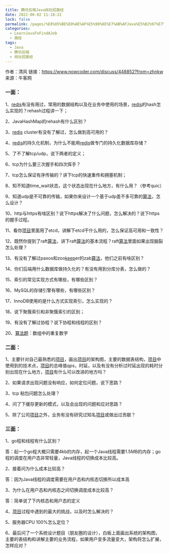 ```yaml
---
title: 腾讯后端Java岗社招面经
date: 2022-06-02 11:18:22
lock: false
permalink: /pages/%E8%85%BE%E8%AE%AF%E5%90%8E%E7%AB%AFJava%E5%B2%97%E7%A4%BE%E6%8B%9B%E9%9D%A2%E7%BB%8F
categories: 
  - LearnJavaToFindAJob
  - 面经
tags: 
  - Java
  - 腾讯后端
  - 岗社招面经
---
```

作者：清风
链接：https://www.nowcoder.com/discuss/448852?from=zhnkw
来源：牛客网



### 一面： 

  

 1、[redis]()有没有用过，常用的数据结构以及在业务中使用的场景，[redis]()的hash怎么实现的？rehash过程讲一下； 

 2、JavaHashMap的rehash有什么区别？ 

 3、[redis]() cluster有没有了解过，怎么做到高可用的？ 

 4、[redis]()的持久化机制，为什么不能用[redis]()做专门的持久化数据库存储？ 

 5、了不了解tcp/udp，说下两者的定义； 

 6、tcp为什么要三次握手和四次挥手？ 

 7、tcp怎么保证有序传输的？讲下tcp的快速重传和拥塞机制； 

 8、知不知道time_wait状态，这个状态出现在什么地方，有什么用？（参考quic） 

 9、知道udp是不可靠的传输，如果你来设计一个基于udp差不多可靠的[算法]()，怎么设计？ 

 10、http与https有啥区别？说下https解决了什么问题，怎么解决的？说下https的握手过程。 

 11、看你[项目]()里面用了etcd，讲解下etcd干什么用的，怎么保证高可用和一致性？ 

 12、既然你提到了raft[算法]()，讲下raft[算法]()的基本流程？raft[算法]()里面如果出现脑裂怎么处理？ 

 13、有没有了解过paxos和zoo[keep]()er的zab[算法]()，他们之前有啥区别？ 

 14、你们后端用什么数据库做持久化的？有没有用到分库分表，怎么做的？ 

 15、索引的常见实现方式有哪些，有哪些区别？ 

 16、MySQL的存储引擎有哪些，有哪些区别？ 

 17、InnoDB使用的是什么方式实现索引，怎么实现的？ 

 18、说下聚簇索引和非聚簇索引的区别； 

 19、有没有了解过协程？说下协程和线程的区别？ 

 20、[算法题]()：数组中的重复数字 

 


###  二面： 

 1、主要针对自己最熟悉的[项目]()，画出[项目]()的架构图，主要的数据表结构，[项目]()中使用到的技术点，[项目]()的总峰值qps，时延，以及有没有分析过时延出现的耗时分别出现在什么地方，[项目]()有什么可以改进的地方吗？ 

 2、如果请求出现问题没有响应，如何定位问题，说下思路？ 

 3、tcp 粘包问题怎么处理？ 

 4、问了下缓存更新的模式，以及会出现的问题和应对思路？ 

 5、除了公司[项目]()之外，业务有没有研究过知名[项目]()或做出过贡献？ 

 


###  三面： 

 1、go程和线程有什么区别？ 

 答：起一个go程大概只需要4kb的内存，起一个Java线程需要1.5MB的内存；go程的调度在用户态非常轻量，Java线程的切换成本比较高。 

 2、接着问为什么成本比较高？ 

 答：因为Java线程的调度需要在用户态和内核态切换所以成本高 

 3、为什么在用户态和内核态之间切换调度成本比较高？ 

 答：简单说了下内核态和用户态的定义 

 4、[项目]()过程中遇到的最大的挑战，以及时怎么解决的？ 

 5、服务器CPU 100%怎么定位？ 

 6、最后问了一个系统设计题目（朋友圈的设计），白板上面画出系统的架构图，主要的表结构和讲解主要的业务流程，如果用户变多流量变大，架构将怎么扩展，怎样应对？